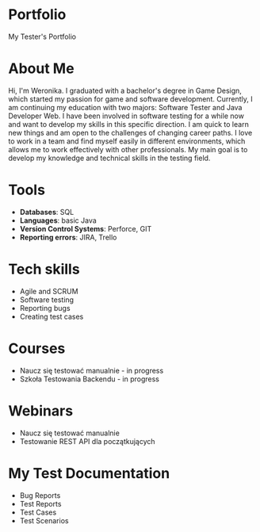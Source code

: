 # Portfolio
My Tester's Portfolio
# About Me
Hi, I'm Weronika. I graduated with a bachelor's degree in Game Design, which started my passion for game and software development. Currently, I am continuing my education with two majors: Software Tester and Java Developer Web. I have been involved in software testing for a while now and want to develop my skills in this specific direction. I am quick to learn new things and am open to the challenges of changing career paths. I love to work in a team and find myself easily in different environments, which allows me to work effectively with other professionals. My main goal is to develop my knowledge and technical skills in the testing field. 
# Tools
* **Databases**: SQL
* **Languages**: basic Java
* **Version Control Systems**: Perforce, GIT
* **Reporting errors**: JIRA, Trello
# Tech skills
* Agile and SCRUM
* Software testing
* Reporting bugs
* Creating test cases
# Courses
* Naucz się testować manualnie - in progress
* Szkoła Testowania Backendu - in progress
# Webinars
* Naucz się testować manualnie
* Testowanie REST API dla początkujących
# My Test Documentation
* Bug Reports
* Test Reports
* Test Cases
* Test Scenarios
